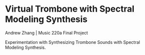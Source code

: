 # Virtual Trombone with Spectral Modeling Synthesis
Andrew Zhang | Music 220a Final Project

Experimentation with Synthesizing Trombone Sounds with Spectral Modeling Synthesis.
